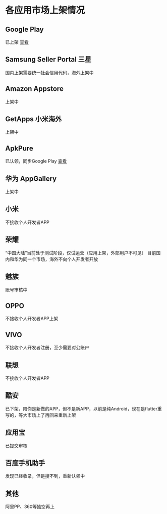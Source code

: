 # 各应用市场上架情况


## Google Play
  已上架 [查看](https://play.google.com/store/apps/details?id=com.zhao.withu)

## Samsung Seller Portal 三星
  国内上架需要统一社会信用代码，海外上架中

## Amazon Appstore
  上架中

## GetApps 小米海外
  上架中
  
## ApkPure
  已认领，同步Google Play [查看](https://apkpure.com/bene/com.zhao.withu)

## 华为 AppGallery
  上架中

## 小米
  不接收个人开发者APP

## 荣耀 
  “中国大陆”当前处于测试阶段，仅试运营（应用上架，外部用户不可见）
  目前国内和华为同一个市场，海外不向个人开发者开放

## 魅族
  账号审核中
  
## OPPO
  不接收个人开发者APP上架

## VIVO
  不接收个人开发者注册，至少需要对公账户

## 联想
  不接收个人开发者APP

## 酷安
  已下架，陪你是新做的APP，但不是新APP，以前是纯Android，现在是flutter重写的，等大市场上了再回来重新上架
  
## 应用宝
  已提交审核

## 百度手机助手
  发现已经收录，但是搜不到，重新认领中

## 其他
  阿里PP、360等抽空再上
